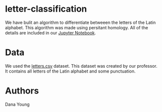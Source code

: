# letter-classification
We have bulit an algorithm to differentiate betweeen the letters of the Latin alphabet. This algorithm was made using persitant homology. All of the details are included in our [Jupyter Notebook]().  

# Data
We used the [letters.csv](https://github.com/jacoyang/letter-classification/blob/master/letters.csv) dataset. This dataset was created by our professor. It contains all letters of the Latin alphabet and some punctuation. 

# Authors
Dana Young
